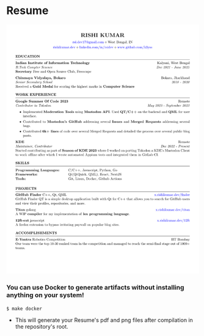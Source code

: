 # Resume

![Rishi Kumar's Resume](Rishi_Kumar_Resume.png)

### You can use Docker to generate artifacts without installing anything on your system!

````
$ make docker
````

* This will generate your Resume's pdf and png files after compilation in the repository's root.
